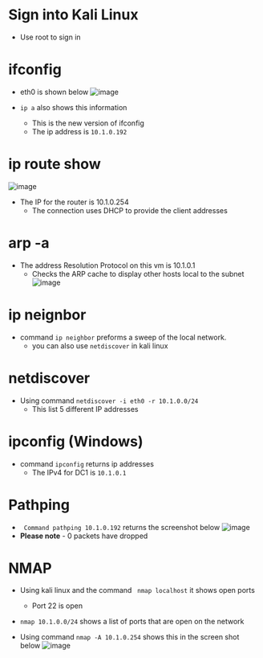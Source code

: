 # Sign into Kali Linux
- Use root to sign in

# ifconfig
- eth0 is shown below 
![image](https://user-images.githubusercontent.com/81980702/121723552-4540ea80-caac-11eb-888e-c5d4198cd0bb.png)

- ``ip a`` also shows this information
  - This is the new version of ifconfig 
  - The ip address is ``10.1.0.192``

# ip route show
![image](https://user-images.githubusercontent.com/81980702/121723753-889b5900-caac-11eb-8e4e-9736bc0a2d70.png)
- The IP for the router is 10.1.0.254
  - The connection uses DHCP to provide the client addresses 

# arp -a
- The address Resolution Protocol on this vm is 10.1.0.1
  - Checks the ARP cache to display other hosts local to the subnet
![image](https://user-images.githubusercontent.com/81980702/121723909-bda7ab80-caac-11eb-8d56-519cbe325239.png)

# ip neignbor
- command ``ip neighbor`` preforms a sweep of the local network. 
  - you can also use ``netdiscover`` in kali linux

# netdiscover 
- Using command ``netdiscover -i eth0 -r 10.1.0.0/24``
  - This list 5 different IP addresses 

# ipconfig (Windows)
- command ``ipconfig`` returns ip addresses
  - The IPv4 for DC1 is ``10.1.0.1``

# Pathping
- `` Command pathping 10.1.0.192`` returns the screenshot below 
![image](https://user-images.githubusercontent.com/81980702/121973589-40499880-cd43-11eb-893a-bf520e066a14.png)
- **Please note** - 0 packets have dropped

# NMAP
- Using kali linux and the command `` nmap localhost`` it shows open ports
  - Port 22 is open 

- ``nmap 10.1.0.0/24`` shows a list of ports that are open on the network

- Using command ``nmap -A 10.1.0.254`` shows this in the screen shot below 
![image](https://user-images.githubusercontent.com/81980702/121973951-fca35e80-cd43-11eb-83f5-97cdcf30bf5e.png)












